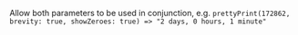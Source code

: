 Allow both parameters to be used in conjunction, e.g. ```prettyPrint(172862, brevity: true, showZeroes: true) => "2 days, 0 hours, 1 minute"```